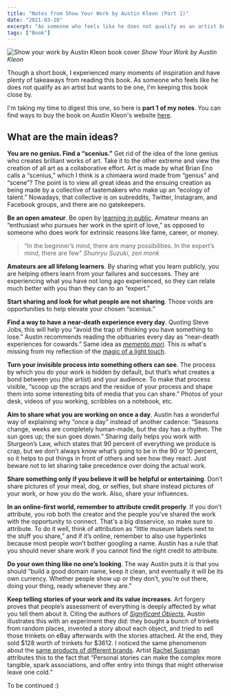 ```yaml
---
title: "Notes from Show Your Work by Austin Kleon (Part 1)"
date: "2021-03-28"
excerpt: "As someone who feels like he does not qualify as an artist but wants to be one, I'm keeping this book close by."
tags: ["Book"]
---
```


![Show your work by Austin Kleon book cover](/images/show-your-work-by-austin-kleon.png)
*Show Your Work by Austin Kleon*

Though a short book, I experienced many moments of inspiration and have plenty of takeaways from reading this book. As someone who feels like he does not qualify as an artist but wants to be one, I'm keeping this book close by.

I'm taking my time to digest this one, so here is **part 1 of my notes**. You can find ways to buy the book on Austin Kleon's website [here](https://austinkleon.com/show-your-work/).

## What are the main ideas?
**You are no genius. Find a “scenius.”** Get rid of the idea of the lone genius who creates brilliant works of art. Take it to the other extreme and view the creation of all art as a collaborative effort. Art is made by what Brian Eno calls a “scenius,” which I think is a chimaera word made from “genius” and “scene”? The point is to view all great ideas and the ensuing creation as being made by a collective of tastemakers who make up an “ecology of talent.” Nowadays, that collective is on subreddits, Twitter, Instagram, and Facebook groups, and there are no gatekeepers.

**Be an open amateur**. Be open by [learning in public](/2020-10-11-learning-in-public/). Amateur means an “enthusiast who pursues her work in the spirit of love,” as opposed to someone who does work for extrinsic reasons like fame, career, or money.

> “In the beginner’s mind, there are many possibilities. In the expert’s mind, there are few”
> <cite>Shunryu Suzuki, zen monk</cite>

**Amateurs are all lifelong learners**. By sharing what you learn publicly, you are helping others learn from your failures and successes. They are experiencing what you have not long ago experienced, so they can relate much better with you than they can to an “expert.”

**Start sharing and look for what people are not sharing**. Those voids are opportunities to help elevate your chosen “scenius.” 

**Find a way to have a near-death experience every day**. Quoting Steve Jobs, this will help you “avoid the trap of thinking you have something to lose.” Austin recommends reading the obituaries every day as “near-death experiences for cowards.” Same idea as *[memento mori](https://en.wikipedia.org/wiki/Memento_mori)*. This is what's missing from my reflection of the [magic of a light touch](/2020-07-19-the-magic-of-a-light-touch/).

**Turn your invisible process into something others can see**. The process by which you do your work is hidden by default, but that’s what creates a bond between you (the artist) and your audience. To make that process visible, “scoop up the scraps and the residue of your process and shape them into some interesting bits of media that you can share.” Photos of your desk, videos of you working, scribbles on a notebook, etc.

**Aim to share what you are working on once a day**. Austin has a wonderful way of explaining why “once a day” instead of another cadence: “Seasons change, weeks are completely human-made, but the day has a rhythm. The sun goes up; the sun goes down.” Sharing daily helps you work with Sturgeon’s Law, which states that 90 percent of everything we produce is crap, but we don’t always know what’s going to be in the 90 or 10 percent, so it helps to put things in front of others and see how they react. Just beware not to let sharing take precedence over doing the actual work.

**Share something only if you believe it will be helpful or entertaining**. Don’t share pictures of your meal, dog, or selfies, but share instead pictures of your work, or how you do the work. Also, share your influences.

**In an online-first world, remember to attribute credit properly**. If you don’t attribute, you rob both the creator and the people you’ve shared the work with the opportunity to connect. That's a big disservice, so make sure to attribute. To do it well, think of attribution as “little museum labels next to the stuff you share,” and if it’s online, remember to also use hyperlinks because most people won’t bother googling a name. Austin has a rule that you should never share work if you cannot find the right credit to attribute.

**Do your own thing like no one’s looking**. The way Austin puts it is that you should “build a good domain name, keep it clean, and eventually it will be its own currency. Whether people show up or they don’t, you’re out there, doing your thing, ready whenever they are.”

**Keep telling stories of your work and its value increases**. Art forgery proves that people’s assessment of everything is deeply affected by what you tell them about it. Citing the authors of *[Significant Objects](https://significantobjects.com/)*, Austin illustrates this with an experiment they did: they bought a bunch of trinkets from random places, invented a story about each object, and tried to sell those trinkets on eBay afterwards with the stories attached. At the end, they sold $128 worth of trinkets for $3612. I noticed the same phenomenon about the [same products of different brands](/2017-05-31-branding/). Artist [Rachel Sussman](http://www.rachelsussman.com/nature) attributes this to the fact that “Personal stories can make the complex more tangible, spark associations, and offer entry into things that might otherwise leave one cold.”

To be continued :) 